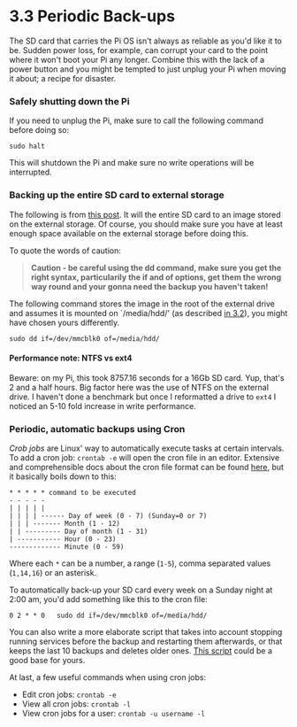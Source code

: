 3.3 Periodic Back-ups
===

The SD card that carries the Pi OS isn't always as reliable as you'd like it to be. Sudden power loss, for example, can corrupt your card to the point where it won't boot your Pi any longer. Combine this with the lack of a power button and you might be tempted to just unplug your Pi when moving it about; a recipe for disaster.


### Safely shutting down the Pi

If you need to unplug the Pi, make sure to call the following command before doing so:

	sudo halt
    
This will shutdown the Pi and make sure no write operations will be interrupted.
    

### Backing up the entire SD card to external storage

The following is from [this post][backup1]. It will the entire SD card to an image stored on the external storage. Of course, you should make sure you have at least enough space available on the external storage before doing this.

To quote the words of caution:

> **Caution - be careful using the dd command, make sure you get the right syntax, particularily the if and of options, get them the wrong way round and your gonna need the backup you haven't taken!**

The following command stores the image in the root of the external drive and assumes it is mounted on `/media/hdd/' (as described [in 3.2][3.2]), you might have chosen yours differently.

	sudo dd if=/dev/mmcblk0 of=/media/hdd/


#### Performance note: NTFS vs ext4

Beware: on my Pi, this took 8757.16 seconds for a 16Gb SD card. Yup, that's 2 and a half hours. Big factor here was the use of NTFS on the external drive. I haven't done a benchmark but once I reformatted a drive to `ext4` I noticed an 5-10 fold increase in write performance.


### Periodic, automatic backups using Cron

*Crob jobs* are Linux' way to automatically execute tasks at certain intervals. To add a cron job: `crontab -e` will open the cron file in an editor. Extensive and comprehensible docs about the cron file format can be found [here][cron], but it basically boils down to this:

	* * * * * command to be executed
	- - - - -
	| | | | |
	| | | | ------ Day of week (0 - 7) (Sunday=0 or 7)
	| | | ------- Month (1 - 12)
	| | --------- Day of month (1 - 31)
	| ----------- Hour (0 - 23)
	------------- Minute (0 - 59)

Where each  `*` can be a number, a range (`1-5`), comma separated values (`1,14,16`) or an asterisk.

To automatically back-up your SD card every week on a Sunday night at 2:00 am, you'd add something like this to the cron file:

	0 2 * * 0   sudo dd if=/dev/mmcblk0 of=/media/hdd/
        
You can also write a more elaborate script that takes into account stopping running services before the backup and restarting them afterwards, or that keeps the last 10 backups and deletes older ones. [This script][backup2] could be a good base for yours.

At last, a few useful commands when using cron jobs:

- Edit cron jobs: `crontab -e`
- View all cron jobs: `crontab -l`
- View cron jobs for a user: `crontab -u username -l`


[backup1]: http://www.stuffaboutcode.com/2012/08/raspberry-pi-auto-backups.html
[3.2]: ./3.2-external-storage.md
[backup2]: https://github.com/aweijnitz/pi_backup/blob/master/backup.sh
[cron]: http://www.cyberciti.biz/faq/how-do-i-add-jobs-to-cron-under-linux-or-unix-oses/
